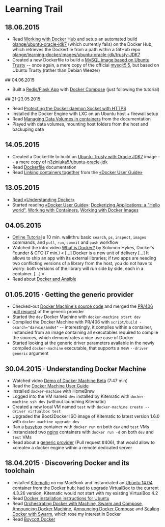 # Learning Trail

## 18.06.2015

* Read [Working with Docker Hub](https://docs.docker.com/userguide/dockerrepos/) and setup an automated build [olange/ubuntu-oracle-jdk7](https://registry.hub.docker.com/u/olange/ubuntu-oracle-jdk/dockerfile/) (which currently fails) on the Docker Hub, which retrieves the Dockerfile from a path within a GitHub repo [olange/learning-docker/images/ubuntu-oracle-jdk/trusty-JDK7](https://github.com/olange/learning-docker/blob/master/images/ubuntu-oracle-jdk/trusty-JDK7/Dockerfile)
* Created a new Dockerfile to build a [MySQL image based on Ubuntu Trusty](https://github.com/olange/learning-docker/tree/master/images/ubuntu-mysql-server/5.5) -- once again, a mere copy of the official 
[mysql:5.5](https://github.com/docker-library/mysql/blob/9041eeb49d92368fcbad87dc45957afea0c5662b/5.5/Dockerfile), but based on Ubuntu Trusty (rather than Debian Weezer)

## 04.06.2015

* Built a [Redis/Flask App](https://github.com/olange/learning-docker/tree/master/compositions/redis-flask-app) with [Docker Compose](https://docs.docker.com/compose/) (just following the tutorial)

## 21-23.05.2015

* Read [Protecting the Docker daemon Socket with HTTPS](http://docs.docker.com/articles/https/)
* Installed the Docker Engine with LXC on an Ubuntu host + firewall setup
* Read [Managing Data Volumes in containers](http://docs.docker.com/userguide/dockervolumes/) from the documentation
* Played with data volumes, mounting host folders from the host and backuping data
 
## 14.05.2015

* Created a Dockerfile to build an [Ubuntu Trusty with Oracle JDK7](images/ubuntu-oracle-jdk/trusty-JDK7) image -- a mere copy of [n3ziniuka5/ubuntu-oracle-jdk](https://registry.hub.docker.com/u/n3ziniuka5/ubuntu-oracle-jdk/dockerfile/)
* Read [Dockerfile](https://docs.docker.com/reference/builder/) documentation
* Read [Linking containers together](https://docs.docker.com/userguide/dockerlinks/) from the [«Docker User Guide»](https://docs.docker.com/userguide/)

## 13.05.2015

* [Read «Understanding Docker»](https://docs.docker.com/introduction/understanding-docker/)
* Started reading [«Docker User Guide»](https://docs.docker.com/userguide/): [Dockerizing Applications: a "Hello world"](https://docs.docker.com/userguide/dockerizing), [Working with Containers](https://docs.docker.com/userguide/usingdocker), [Working with Docker Images](https://docs.docker.com/userguide/dockerimages)

## 04.05.2015

* [Online Tutorial](https://www.docker.com/tryit/) a 10 min. walkthru basic `search`, `ps`, `inspect`, `images` commands, and `pull`, `run`, `commit` and `push` workflow
* Watched the intro video [What is Docker?](https://youtu.be/ZzQfxoMFH0U) by Solomon Hykes, Docker’s Founder & CTO (7 min.) « […] Docker is a new unit of delivery […] It allows to ship an app with its external libraries; if two apps are needing two conflicting versions of a library from the host, you do not have to worry: both versions of the library will run side by side, each in a container. […] »
* Read about [Docker and Ansible](http://www.ansible.com/docker)

## 01.05.2015 · Getting the generic provider

* Checked-out [Docker Machine's source code](https://github.com/docker/machine) and merged the [PR/406 pull request](https://github.com/docker/machine/pull/406) of the generic provider
* Started the `dev` Docker Machine with `docker-machine start dev`
* Compiled the Docker Machine with PR/406 with `script/build -osarch="darwin/amd64"` -- interestingly, it compiles within a container, instancied from an image containing all executables required to compile the sources, which demonstrates a nice use case of Docker
* Started looking at the generic driver parameters available in the newly compiled `docker-machine` executable, that supports a new `--driver generic` argument

## 30.04.2015 · Understanding Docker Machine

* Watched video [Demo of Docker Machine Beta](https://www.youtube.com/watch?v=ePwmiS7GAxQ) (7:47 min)
* Read the [Docker Machine User Guide](https://docs.docker.com/machine/)
* Installed `docker-machine` with HomeBrew
* Logged into the VM named `dev` installed by Kitematic with `docker-machine ssh dev` (without launching Kitematic)
* Created a new local VM named `test` with `docker-machine create --driver virtualbox test`
* Upgraded the Boot2Docker ISO image of Kitematic to latest version 1.6.0 with `docker-machine upgrade dev`
* Ran a [busybox](https://registry.hub.docker.com/_/busybox/) container with `docker run` on both `dev` and `test` VMs
* Instanciated two [nginx](https://registry.hub.docker.com/_/nginx/) containers with `docker run -d` on both `dev` and `test` VMs
* Read about a [generic provider](https://github.com/docker/machine/pull/406) (Pull request #406), that would allow to «create» a docker engine within a remote dedicated server

## 18.04.2015 · Discovering Docker and its toolchain

* Installed [Kitematic](https://kitematic.com/) on my MacBook and instanciated an [Ubuntu 14.04](https://registry.hub.docker.com/_/ubuntu/) container from the Docker hub; had to upgrade VirtualBox to the current 4.3.26 version, Kitematic would not start with my existing VirtualBox 4.2
* Read [Docker installation instructions for Ubuntu](http://docs.docker.com/installation/ubuntulinux/)
* Read [Orchestrating Docker with Machine, Swarm and Compose](http://blog.docker.com/2015/02/orchestrating-docker-with-machine-swarm-and-compose/), [Announcing Docker Machine](http://blog.docker.com/2015/02/announcing-docker-machine-beta/), [Announcing Docker Compose](http://blog.docker.com/2015/02/announcing-docker-compose/) and [Scaling Docker with Swarm](http://blog.docker.com/2015/02/scaling-docker-with-swarm/), which rose my interest in Docker
* Read [Boycott Docker](http://www.boycottdocker.org) 

